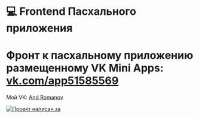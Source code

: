 # 💻 Frontend Пасхального приложения
# Фронт к пасхальному приложению размещенному VK Mini Apps: [vk.com/app51585569](https://vk.com/app51585569)

Мой VK: [And Romanov](https://vk.me/id360767360)

[![Проект написан за](https://wakatime.com/badge/user/0ceceb1a-551b-47d3-880d-2fa2dc3a45d7/project/cb10166f-ec67-4315-aa2c-ec2a227a8d7f.svg)](https://wakatime.com/badge/user/0ceceb1a-551b-47d3-880d-2fa2dc3a45d7/project/cb10166f-ec67-4315-aa2c-ec2a227a8d7f)